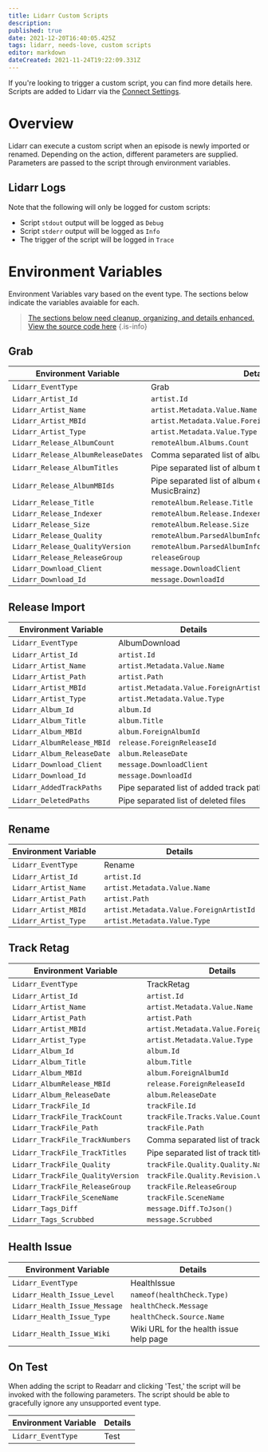 ```yaml
---
title: Lidarr Custom Scripts
description: 
published: true
date: 2021-12-20T16:40:05.425Z
tags: lidarr, needs-love, custom scripts
editor: markdown
dateCreated: 2021-11-24T19:22:09.331Z
---
```


If you're looking to trigger a custom script, you can find more details here. Scripts are added to Lidarr via the [Connect Settings](/lidarr/settings#connections).

# Overview

Lidarr can execute a custom script when an episode is newly imported or renamed. Depending on the action, different parameters are supplied. Parameters are passed to the script through environment variables.

## Lidarr Logs

Note that the following will only be logged for custom scripts:

- Script `stdout` output will be logged as `Debug`
- Script `stderr` output will be logged as `Info`
- The trigger of the script will be logged in `Trace`

# Environment Variables

Environment Variables vary based on the event type. The sections below indicate the variables avaiable for each.

> [The sections below need cleanup, organizing, and details enhanced. View the source code here](https://github.com/Lidarr/Lidarr/blob/develop/src/NzbDrone.Core/Notifications/CustomScript/CustomScript.cs)
{.is-info}

## Grab

| Environment Variable               | Details                                                              |
| ---------------------------------- | -------------------------------------------------------------------- |
| `Lidarr_EventType`                 | Grab                                                                 |
| `Lidarr_Artist_Id`                 | `artist.Id`                                                          |
| `Lidarr_Artist_Name`               | `artist.Metadata.Value.Name`                                         |
| `Lidarr_Artist_MBId`               | `artist.Metadata.Value.ForeignArtistId`                              |
| `Lidarr_Artist_Type`               | `artist.Metadata.Value.Type`                                         |
| `Lidarr_Release_AlbumCount`        | `remoteAlbum.Albums.Count`                                           |
| `Lidarr_Release_AlbumReleaseDates` | Comma separated list of album release dates                          |
| `Lidarr_Release_AlbumTitles`       | Pipe separated list of album titles                                  |
| `Lidarr_Release_AlbumMBIds`        | Pipe separated list of album external service IDs (e.g. MusicBrainz) |
| `Lidarr_Release_Title`             | `remoteAlbum.Release.Title`                                          |
| `Lidarr_Release_Indexer`           | `remoteAlbum.Release.Indexer`                                        |
| `Lidarr_Release_Size`              | `remoteAlbum.Release.Size`                                           |
| `Lidarr_Release_Quality`           | `remoteAlbum.ParsedAlbumInfo.Quality.Quality.Name`                   |
| `Lidarr_Release_QualityVersion`    | `remoteAlbum.ParsedAlbumInfo.Quality.Revision.Version`               |
| `Lidarr_Release_ReleaseGroup`      | `releaseGroup`                                                       |
| `Lidarr_Download_Client`           | `message.DownloadClient`                                             |
| `Lidarr_Download_Id`               | `message.DownloadId`                                                 |

## Release Import

| Environment Variable       | Details                                  |
| -------------------------- | ---------------------------------------- |
| `Lidarr_EventType`         | AlbumDownload                            |
| `Lidarr_Artist_Id`         | `artist.Id`                              |
| `Lidarr_Artist_Name`       | `artist.Metadata.Value.Name`             |
| `Lidarr_Artist_Path`       | `artist.Path`                            |
| `Lidarr_Artist_MBId`       | `artist.Metadata.Value.ForeignArtistId`  |
| `Lidarr_Artist_Type`       | `artist.Metadata.Value.Type`             |
| `Lidarr_Album_Id`          | `album.Id`                               |
| `Lidarr_Album_Title`       | `album.Title`                            |
| `Lidarr_Album_MBId`        | `album.ForeignAlbumId`                   |
| `Lidarr_AlbumRelease_MBId` | `release.ForeignReleaseId`               |
| `Lidarr_Album_ReleaseDate` | `album.ReleaseDate`                      |
| `Lidarr_Download_Client`   | `message.DownloadClient`                 |
| `Lidarr_Download_Id`       | `message.DownloadId`                     |
| `Lidarr_AddedTrackPaths`   | Pipe separated list of added track paths |
| `Lidarr_DeletedPaths`      | Pipe separated list of deleted files     |

## Rename

| Environment Variable | Details                                 |
| -------------------- | --------------------------------------- |
| `Lidarr_EventType`   | Rename                                  |
| `Lidarr_Artist_Id`   | `artist.Id`                             |
| `Lidarr_Artist_Name` | `artist.Metadata.Value.Name`            |
| `Lidarr_Artist_Path` | `artist.Path`                           |
| `Lidarr_Artist_MBId` | `artist.Metadata.Value.ForeignArtistId` |
| `Lidarr_Artist_Type` | `artist.Metadata.Value.Type`            |

## Track Retag

| Environment Variable              | Details                                 |
| --------------------------------- | --------------------------------------- |
| `Lidarr_EventType`                | TrackRetag                              |
| `Lidarr_Artist_Id`                | `artist.Id`                             |
| `Lidarr_Artist_Name`              | `artist.Metadata.Value.Name`            |
| `Lidarr_Artist_Path`              | `artist.Path`                           |
| `Lidarr_Artist_MBId`              | `artist.Metadata.Value.ForeignArtistId` |
| `Lidarr_Artist_Type`              | `artist.Metadata.Value.Type`            |
| `Lidarr_Album_Id`                 | `album.Id`                              |
| `Lidarr_Album_Title`              | `album.Title`                           |
| `Lidarr_Album_MBId`               | `album.ForeignAlbumId`                  |
| `Lidarr_AlbumRelease_MBId`        | `release.ForeignReleaseId`              |
| `Lidarr_Album_ReleaseDate`        | `album.ReleaseDate`                     |
| `Lidarr_TrackFile_Id`             | `trackFile.Id`                          |
| `Lidarr_TrackFile_TrackCount`     | `trackFile.Tracks.Value.Count`          |
| `Lidarr_TrackFile_Path`           | `trackFile.Path`                        |
| `Lidarr_TrackFile_TrackNumbers`   | Comma separated list of track numbers   |
| `Lidarr_TrackFile_TrackTitles`    | Pipe separated list of track titles     |
| `Lidarr_TrackFile_Quality`        | `trackFile.Quality.Quality.Name`        |
| `Lidarr_TrackFile_QualityVersion` | `trackFile.Quality.Revision.Version`    |
| `Lidarr_TrackFile_ReleaseGroup`   | `trackFile.ReleaseGroup`                |
| `Lidarr_TrackFile_SceneName`      | `trackFile.SceneName`                   |
| `Lidarr_Tags_Diff`                | `message.Diff.ToJson()`                 |
| `Lidarr_Tags_Scrubbed`            | `message.Scrubbed`                      |

## Health Issue

| Environment Variable          | Details                                 |
| ----------------------------- | --------------------------------------- |
| `Lidarr_EventType`            | HealthIssue                             |
| `Lidarr_Health_Issue_Level`   | `nameof(healthCheck.Type)`              |
| `Lidarr_Health_Issue_Message` | `healthCheck.Message`                   |
| `Lidarr_Health_Issue_Type`    | `healthCheck.Source.Name`               |
| `Lidarr_Health_Issue_Wiki`    | Wiki URL for the health issue help page |


## On Test

When adding the script to Readarr and clicking 'Test,' the script will be invoked with the following parameters. The script should be able to gracefully ignore any unsupported event type.

| Environment Variable | Details |
| -------------------- | ------- |
| `Lidarr_EventType`   | Test    |

